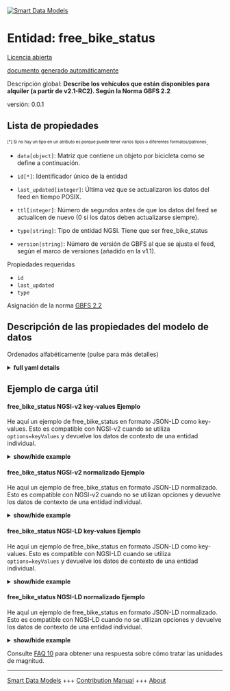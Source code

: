 <!-- 10-Header -->    
[![Smart Data Models](https://smartdatamodels.org/wp-content/uploads/2022/01/SmartDataModels_logo.png "Logo")](https://smartdatamodels.org)    
Entidad: free_bike_status    
=========================<!-- /10-Header -->    
<!-- 15-License -->    
[Licencia abierta](https://github.com/smart-data-models//dataModel.GBFS/blob/master/free_bike_status/LICENSE.md)    
[documento generado automáticamente](https://docs.google.com/presentation/d/e/2PACX-1vTs-Ng5dIAwkg91oTTUdt8ua7woBXhPnwavZ0FxgR8BsAI_Ek3C5q97Nd94HS8KhP-r_quD4H0fgyt3/pub?start=false&loop=false&delayms=3000#slide=id.gb715ace035_0_60)    
<!-- /15-License -->    
<!-- 20-Description -->    
Descripción global: **Describe los vehículos que están disponibles para alquiler (a partir de v2.1-RC2). Según la Norma GBFS 2.2**    
versión: 0.0.1    
<!-- /20-Description -->    
<!-- 30-PropertiesList -->    
## Lista de propiedades    
<sup><sub>[*] Si no hay un tipo en un atributo es porque puede tener varios tipos o diferentes formatos/patrones</sub></sup>.    
- `data[object]`: Matriz que contiene un objeto por bicicleta como se define a continuación.  	    
- `id[*]`: Identificador único de la entidad  - `last_updated[integer]`: Última vez que se actualizaron los datos del feed en tiempo POSIX.  - `ttl[integer]`: Número de segundos antes de que los datos del feed se actualicen de nuevo (0 si los datos deben actualizarse siempre).  - `type[string]`: Tipo de entidad NGSI. Tiene que ser free_bike_status  - `version[string]`: Número de versión de GBFS al que se ajusta el feed, según el marco de versiones (añadido en la v1.1).  <!-- /30-PropertiesList -->    
<!-- 35-RequiredProperties -->    
Propiedades requeridas    
- `id`  - `last_updated`  - `type`  <!-- /35-RequiredProperties -->    
<!-- 40-RequiredProperties -->    
Asignación de la norma [GBFS 2.2](https://github.com/NABSA/gbfs/blob/v2.2/gbfs.md)    
<!-- /40-RequiredProperties -->    
<!-- 50-DataModelHeader -->    
## Descripción de las propiedades del modelo de datos    
Ordenados alfabéticamente (pulse para más detalles)    
<!-- /50-DataModelHeader -->    
<!-- 60-ModelYaml -->    
<details><summary><strong>full yaml details</strong></summary>      
```yaml    
free_bike_status:      
  description: Describes the vehicles that are available for rent (as of v2.1-RC2). According to the Standard GBFS 2.2      
  properties:      
    data:      
      description: Array that contains one object per bike as defined below.      
      properties:      
        bikes:      
          items:      
            properties:      
              bike_id:      
                description: Rotating (as of v2.0) identifier of a vehicle.      
                type: string      
              current_range_meters:      
                description: The furthest distance in meters that the vehicle can travel without recharging or refueling with the vehicle's current charge or fuel (added in v2.1-RC).      
                minimum: 0      
                type: number      
              is_disabled:      
                description: 'Is the vehicle currently disabled (broken)?'      
                type: boolean      
              is_reserved:      
                description: 'Is the vehicle currently reserved?'      
                type: boolean      
              last_reported:      
                description: The last time this vehicle reported its status to the operator's backend in POSIX time (added in v2.1-RC).      
                minimum: 1450155600      
                type: number      
              lat:      
                description: The latitude of the vehicle.      
                maximum: 90      
                minimum: -90      
                type: number      
              lon:      
                description: The longitude of the vehicle.      
                maximum: 180      
                minimum: -180      
                type: number      
              pricing_plan_id:      
                description: The plan_id of the pricing plan this vehicle is eligible for (added in v2.1-RC2).      
                type: string      
              rental_uris:      
                description: 'Contains rental uris for Android, iOS, and web in the android, ios, and web fields (added in v1.1).'      
                properties:      
                  android:      
                    description: URI that can be passed to an Android app with an intent (added in v1.1).      
                    format: uri      
                    type: string      
                  ios:      
                    description: URI that can be used on iOS to launch the rental app for this vehicle (added in v1.1).      
                    format: uri      
                    type: string      
                  web:      
                    description: URL that can be used by a web browser to show more information about renting this vehicle (added in v1.1).      
                    format: uri      
                    type: string      
                type: object      
              station_id:      
                description: Identifier referencing the station_id if the vehicle is currently at a station (added in v2.1-RC2).      
                type: string      
              vehicle_type_id:      
                description: The vehicle_type_id of this vehicle (added in v2.1-RC).      
                type: string      
            required:      
              - bike_id      
              - is_reserved      
              - is_disabled      
            type: object      
          required:      
            - bikes      
          type: array      
      type: object      
      x-ngsi:      
        type: Property      
    id:      
      anyOf:      
        - description: Identifier format of any NGSI entity      
          maxLength: 256      
          minLength: 1      
          pattern: ^[\w\-\.\{\}\$\+\*\[\]`|~^@!,:\\]+$      
          type: string      
          x-ngsi:      
            type: Property      
        - description: Identifier format of any NGSI entity      
          format: uri      
          type: string      
          x-ngsi:      
            type: Property      
      description: Unique identifier of the entity      
      x-ngsi:      
        type: Property      
    last_updated:      
      description: Last time the data in the feed was updated in POSIX time.      
      minimum: 1450155600      
      type: integer      
      x-ngsi:      
        type: Property      
    ttl:      
      description: Number of seconds before the data in the feed will be updated again (0 if the data should always be refreshed).      
      minimum: 0      
      type: integer      
      x-ngsi:      
        type: Property      
    type:      
      description: NGSI entity type. It has to be free_bike_status      
      enum:      
        - free_bike_status      
      type: string      
      x-ngsi:      
        type: Property      
    version:      
      description: 'GBFS version number to which the feed conforms, according to the versioning framework (added in v1.1).'      
      enum:      
        - 2.2      
        - 3.0-RC      
        - 3.0      
      type: string      
      x-ngsi:      
        type: Property      
  required:      
    - id      
    - last_updated      
    - type      
  type: object      
  x-derived-from: https://github.com/NABSA/gbfs/blob/v2.2/gbfs.md      
  x-disclaimer: 'Redistribution and use in source and binary forms, with or without modification, are permitted  provided that the license conditions are met. Copyleft (c) 2022 Contributors to Smart Data Models Program'      
  x-license-url: https://github.com/smart-data-models/dataModel.GBFS/blob/master/free_bike_status/LICENSE.md      
  x-model-schema: https://smart-data-models.github.io/dataModel.GBFS/free_bike_status/schema.json      
  x-model-tags: GBFS      
  x-version: 0.0.1      
```    
</details>      
<!-- /60-ModelYaml -->    
<!-- 70-MiddleNotes -->    
<!-- /70-MiddleNotes -->    
<!-- 80-Examples -->    
## Ejemplo de carga útil    
#### free_bike_status NGSI-v2 key-values Ejemplo    
He aquí un ejemplo de free_bike_status en formato JSON-LD como key-values. Esto es compatible con NGSI-v2 cuando se utiliza `options=keyValues` y devuelve los datos de contexto de una entidad individual.    
<details><summary><strong>show/hide example</strong></summary>      
```json  
{  
  "id": "urn:ngsi-ld:free_bike_status:id:ZMAW:94046191",  
  "type": "free_bike_status",  
  "last_updated": 1450156464,  
  "ttl": 864,  
  "version": "3.0-RC",  
  "data": {  
    "bikes": [  
      {  
        "bike_id": "bike:001:0023",  
        "lat": 9.6,  
        "lon": 18.6,  
        "is_reserved": true,  
        "is_disabled": false,  
        "rental_uris": {  
          "android": "urn:ngsi-ld:free_bike_status:android:DDCU:76475938",  
          "ios": "urn:ngsi-ld:free_bike_status:ios:OJIQ:89241157",  
          "web": "urn:ngsi-ld:free_bike_status:web:XCVS:38778408"  
        },  
        "vehicle_type_id": "regular bike",  
        "last_reported": 1450156464,  
        "current_range_meters": 864.6,  
        "station_id": "Madrid puerta del sol",  
        "pricing_plan_id": "Tourist 1 day"  
      },  
      {  
        "bike_id": "bike:001:0024",  
        "lat": 9.6,  
        "lon": 18.6,  
        "is_reserved": true,  
        "is_disabled": false,  
        "rental_uris": {  
          "android": "urn:ngsi-ld:free_bike_status:android:DDCU:76475938",  
          "ios": "urn:ngsi-ld:free_bike_status:ios:OJIQ:89241157",  
          "web": "urn:ngsi-ld:free_bike_status:web:XCVS:38778408"  
        },  
        "vehicle_type_id": "regular bike",  
        "last_reported": 1450156464,  
        "current_range_meters": 864.6,  
        "station_id": "Madrid puerta del sol",  
        "pricing_plan_id": "Tourist 1 day"  
      }  
    ]  
  }  
}  
```  
</details>    
#### free_bike_status NGSI-v2 normalizado Ejemplo    
He aquí un ejemplo de free_bike_status en formato JSON-LD normalizado. Esto es compatible con NGSI-v2 cuando no se utilizan opciones y devuelve los datos de contexto de una entidad individual.    
<details><summary><strong>show/hide example</strong></summary>      
```json  
{  
  "id": "urn:ngsi-ld:free_bike_status:id:ZMAW:94046191",  
  "type": "free_bike_status",  
  "last_updated": {  
    "type": "Number",  
    "value": 1450156464  
  },  
  "ttl": {  
    "type": "Number",  
    "value": 864  
  },  
  "version": {  
    "type": "Text",  
    "value": "3.0-RC"  
  },  
  "data": {  
    "type": "StructuredValue",  
    "value": {  
      "bikes": [  
        {  
          "bike_id": "bike:001:0023",  
          "lat": 9.6,  
          "lon": 18.6,  
          "is_reserved": true,  
          "is_disabled": false,  
          "rental_uris": {  
            "android": "urn:ngsi-ld:free_bike_status:android:DDCU:76475938",  
            "ios": "urn:ngsi-ld:free_bike_status:ios:OJIQ:89241157",  
            "web": "urn:ngsi-ld:free_bike_status:web:XCVS:38778408"  
          },  
          "vehicle_type_id": "regular bike",  
          "last_reported": 1450156464,  
          "current_range_meters": 864.6,  
          "station_id": "Madrid puerta del sol",  
          "pricing_plan_id": "Tourist 1 day"  
        },  
        {  
          "bike_id": "bike:001:0024",  
          "lat": 9.6,  
          "lon": 18.6,  
          "is_reserved": true,  
          "is_disabled": false,  
          "rental_uris": {  
            "android": "urn:ngsi-ld:free_bike_status:android:DDCU:76475938",  
            "ios": "urn:ngsi-ld:free_bike_status:ios:OJIQ:89241157",  
            "web": "urn:ngsi-ld:free_bike_status:web:XCVS:38778408"  
          },  
          "vehicle_type_id": "regular bike",  
          "last_reported": 1450156464,  
          "current_range_meters": 864.6,  
          "station_id": "Madrid puerta del sol",  
          "pricing_plan_id": "Tourist 1 day"  
        }  
      ]  
    }  
  }  
}  
```  
</details>    
#### free_bike_status NGSI-LD key-values Ejemplo    
He aquí un ejemplo de free_bike_status en formato JSON-LD como key-values. Esto es compatible con NGSI-LD cuando se utiliza `options=keyValues` y devuelve los datos de contexto de una entidad individual.    
<details><summary><strong>show/hide example</strong></summary>      
```json  
{  
  "id": "urn:ngsi-ld:free_bike_status:id:ZMAW:94046191",  
  "type": "free_bike_status",  
  "last_updated": 1450156464,  
  "ttl": 864,  
  "version": "3.0-RC",  
  "data": {  
    "bikes": [  
      {  
        "bike_id": "bike:001:0023",  
        "lat": 9.6,  
        "lon": 18.6,  
        "is_reserved": true,  
        "is_disabled": false,  
        "rental_uris": {  
          "android": "urn:ngsi-ld:free_bike_status:android:DDCU:76475938",  
          "ios": "urn:ngsi-ld:free_bike_status:ios:OJIQ:89241157",  
          "web": "urn:ngsi-ld:free_bike_status:web:XCVS:38778408"  
        },  
        "vehicle_type_id": "regular bike",  
        "last_reported": 1450156464,  
        "current_range_meters": 864.6,  
        "station_id": "Madrid puerta del sol",  
        "pricing_plan_id": "Tourist 1 day"  
      },  
      {  
        "bike_id": "bike:001:0024",  
        "lat": 9.6,  
        "lon": 18.6,  
        "is_reserved": true,  
        "is_disabled": false,  
        "rental_uris": {  
          "android": "urn:ngsi-ld:free_bike_status:android:DDCU:76475938",  
          "ios": "urn:ngsi-ld:free_bike_status:ios:OJIQ:89241157",  
          "web": "urn:ngsi-ld:free_bike_status:web:XCVS:38778408"  
        },  
        "vehicle_type_id": "regular bike",  
        "last_reported": 1450156464,  
        "current_range_meters": 864.6,  
        "station_id": "Madrid puerta del sol",  
        "pricing_plan_id": "Tourist 1 day"  
      }  
    ]  
  },  
  "@context": [  
    "https://smartdatamodels.org/context.jsonld",  
    "https://raw.githubusercontent.com/smart-data-models/dataModel.GBFS/master/context.jsonld"  
  ]  
}  
```  
</details>    
#### free_bike_status NGSI-LD normalizado Ejemplo    
He aquí un ejemplo de free_bike_status en formato JSON-LD normalizado. Esto es compatible con NGSI-LD cuando no se utilizan opciones y devuelve los datos de contexto de una entidad individual.    
<details><summary><strong>show/hide example</strong></summary>      
```json  
{  
    "id": "urn:ngsi-ld:free_bike_status:id:ZMAW:94046191",  
    "type": "free_bike_status",  
    "last_updated": {  
        "type": "Property",  
        "value": 1450156464  
    },  
    "ttl": {  
        "type": "Property",  
        "value": 864  
    },  
    "version": {  
        "type": "Property",  
        "value": "3.0-RC"  
    },  
    "data": {  
        "type": "Property",  
        "value": {  
            "bikes": [  
                {  
                    "bike_id": "bike:001:0023",  
                    "lat": 9.6,  
                    "lon": 18.6,  
                    "is_reserved": true,  
                    "is_disabled": false,  
                    "rental_uris": {  
                        "android": "urn:ngsi-ld:free_bike_status:android:DDCU:76475938",  
                        "ios": "urn:ngsi-ld:free_bike_status:ios:OJIQ:89241157",  
                        "web": "urn:ngsi-ld:free_bike_status:web:XCVS:38778408"  
                    },  
                    "vehicle_type_id": "regular bike",  
                    "last_reported": 1450156464,  
                    "current_range_meters": 864.6,  
                    "station_id": "Madrid puerta del sol",  
                    "pricing_plan_id": "Tourist 1 day"  
                },  
                {  
                    "bike_id": "bike:001:0024",  
                    "lat": 9.6,  
                    "lon": 18.6,  
                    "is_reserved": true,  
                    "is_disabled": false,  
                    "rental_uris": {  
                        "android": "urn:ngsi-ld:free_bike_status:android:DDCU:76475938",  
                        "ios": "urn:ngsi-ld:free_bike_status:ios:OJIQ:89241157",  
                        "web": "urn:ngsi-ld:free_bike_status:web:XCVS:38778408"  
                    },  
                    "vehicle_type_id": "regular bike",  
                    "last_reported": 1450156464,  
                    "current_range_meters": 864.6,  
                    "station_id": "Madrid puerta del sol",  
                    "pricing_plan_id": "Tourist 1 day"  
                }  
            ]  
        }  
    },  
    "@context": [  
        "https://smartdatamodels.org/context.jsonld",  
        "https://raw.githubusercontent.com/smart-data-models/dataModel.GBFS/master/context.jsonld"  
    ]  
}  
```  
</details><!-- /80-Examples -->    
<!-- 90-FooterNotes -->    
<!-- /90-FooterNotes -->    
<!-- 95-Units -->    
Consulte [FAQ 10](https://smartdatamodels.org/index.php/faqs/) para obtener una respuesta sobre cómo tratar las unidades de magnitud.    
<!-- /95-Units -->    
<!-- 97-LastFooter -->    
---    
[Smart Data Models](https://smartdatamodels.org) +++ [Contribution Manual](https://bit.ly/contribution_manual) +++ [About](https://bit.ly/Introduction_SDM)<!-- /97-LastFooter -->    
